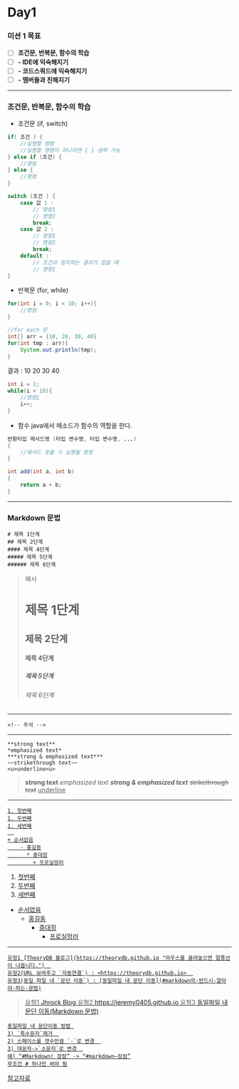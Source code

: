 
# Day1

### 미션 1 목표
- [ ] **조건문, 반복문, 함수의 학습**
- [ ] **-   IDE에 익숙해지기**
- [ ] **-   코드스쿼드에 익숙해지기**
- [ ] **-   멤버들과 친해지기**

______

### 조건문, 반복문, 함수의 학습
- 조건문 (if, switch)
```java
if( 조건 ) {
	//실행할 명령
	//실행할 명령이 하나라면 { } 생략 가능
} else if (조건) {
	//명령
} else {
	//명령
}
```

```java
switch (조건 ) {
	case 값 1 :
		// 명령1
		// 명령2
		break;
	case 값 2 :
		// 명령1
		// 명령2
		break;
	default :
		// 조건과 일치하는 결과가 없을 때
		// 명령1
}
```

- 반복문 (for, while)
```java
for(int i = 0; i < 10; i++){
	//명령
}
```
```java
//for each 문
int[] arr = {10, 20, 30, 40}
for(int tmp : arr){
	System.out.println(tmp);
}
```
결과 :
10
20
30
40
```java
int i = 1;
while(i < 10){
	//명령1
	i++;
}
```

- 함수
java에서 메소드가 함수의 역할을 한다.
```java
반환타입 메서드명 (타입 변수명, 타입 변수명, ...)
{
	//메서드 호출 시 실행될 명령
}

int add(int a, int b)
{
	return a + b;
}
```


___
### Markdown 문법

```
# 제목 1단계
## 제목 2단계
#### 제목 4단계
##### 제목 5단계
###### 제목 6단계 
```
>예시
># 제목 1단계
>## 제목 2단계
>#### 제목 4단계
>##### 제목 5단계
>###### 제목 6단계

___

```
<!-- 주석 -->
```
<!-- 주석 -->
___
```
**strong text**
*emphasized text*
***strong & emphasized text***
~~strikethrough text~~
<u>underline<u>

```

>**strong text**
>*emphasized text*
>***strong & emphasized text***
>~~strikethrough text~~
><u>underline<u>
___
```
1. 첫번째
1. 두번째
1. 세번째
  
+ 순서없음
    - 홍길동
      * 중대장
        + 프로실망러
```

1. 첫번째
1. 두번째
1. 세번째
  
+ 순서없음
    - 홍길동
      * 중대장
        + 프로실망러
___

```
유형1 [TheoryDB 블로그](https://theorydb.github.io "마우스를 올려놓으면 말풍선이 나옵니다.")  
유형2(URL 보여주고 `자동연결`) : <https://theorydb.github.io>  
유형3(동일 파일 내 `문단 이동`) : [동일파일 내 문단 이동](#markdown의-반드시-알아야-하는-문법)
```

>유형1 [Jhrock Blog](https://jeremy0405.github.io "말풍선 설정")
>유형2 <https://jeremy0405.github.io>
>유형3 [동일파일 내 문단 이동(Markdown 문법)](#markdown-문법)

```
동일파일 내 문단이동 방법 
1) `특수문자`제거  
2) 스페이스를 갯수만큼 `-`로 변경  
3) 대문자->`소문자`로 변경  
예) “#Markdown! 장점” -> “#markdown–장점”
무조건 # 하나만 써야 됨
```


[참고자료](https://theorydb.github.io/envops/2019/05/22/envops-blog-how-to-use-md/#markdown-%EB%AC%B8%EB%B2%951%EB%B0%98%EB%93%9C%EC%8B%9C-%EC%95%8C%EC%95%84%EC%95%BC-%ED%95%98%EB%8A%94)

